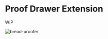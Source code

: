 # Proof Drawer Extension

WIP

![bread-proofer](https://upload.wikimedia.org/wikipedia/commons/8/8a/Home_Bread_Proofer.jpg "Bread proofer")